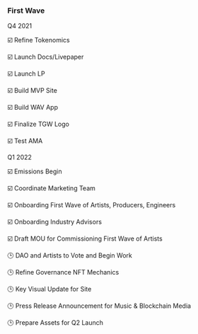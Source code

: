 ### First Wave

Q4 2021

☑️ Refine Tokenomics 

☑️ Launch Docs/Livepaper

☑️ Launch LP

☑️ Build MVP Site

☑️ Build WAV App

☑️ Finalize TGW Logo

☑️ Test AMA

Q1 2022

☑️ Emissions Begin

☑️ Coordinate Marketing Team

☑️ Onboarding First Wave of Artists, Producers, Engineers

☑️ Onboarding Industry Advisors

☑️ Draft MOU for Commissioning First Wave of Artists 

🕒 DAO and Artists to Vote and Begin Work

🕒 Refine Governance NFT Mechanics

🕒 Key Visual Update for Site

🕒 Press Release Announcement for Music & Blockchain Media

🕒 Prepare Assets for Q2 Launch
